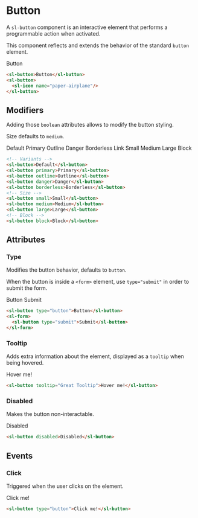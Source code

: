 <script setup>
	import { notify } from '../../api';
	import Preview from '../../components/preview.vue';
</script>

# Button

A `sl-button` component is an interactive element that performs a programmable action when activated.

This component reflects and extends the behavior of the standard `button` element.

<Preview>
  <sl-button>Button</sl-button>
  <sl-button>
    <sl-icon name="paper-airplane"/>
  </sl-button>
</Preview>

``` html
<sl-button>Button</sl-button>
<sl-button>
  <sl-icon name="paper-airplane"/>
</sl-button>
```

## Modifiers

Adding those `boolean` attributes allows to modify the button styling.

Size defaults to `medium`.

<Preview title="Variants">
  <sl-button>Default</sl-button>
  <sl-button primary>Primary</sl-button>
  <sl-button outline>Outline</sl-button>
  <sl-button danger>Danger</sl-button>
  <sl-button borderless>Borderless</sl-button>
  <sl-button link>Link</sl-button>
</Preview>
<Preview title="Sizes">
  <sl-button small>Small</sl-button>
  <sl-button medium>Medium</sl-button>
  <sl-button large>Large</sl-button>
</Preview>
<Preview title="Block">
  <sl-button block>Block</sl-button>
</Preview>

``` html
<!-- Variants -->
<sl-button>Default</sl-button>
<sl-button primary>Primary</sl-button>
<sl-button outline>Outline</sl-button>
<sl-button danger>Danger</sl-button>
<sl-button borderless>Borderless</sl-button>
<!-- Size -->
<sl-button small>Small</sl-button>
<sl-button medium>Medium</sl-button>
<sl-button large>Large</sl-button>
<!-- Block -->
<sl-button block>Block</sl-button>
```

## Attributes

### Type

Modifies the button behavior, defaults to `button`.

When the button is inside a `<form>` element, use `type="submit"` in order to submit the form.

<Preview>
  <sl-button type="button">Button</sl-button>
  <sl-form @submit="notify('submit')">
    <sl-button type="submit">Submit</sl-button>
  </sl-form>
</Preview>

``` html
<sl-button type="button">Button</sl-button>
<sl-form>
  <sl-button type="submit">Submit</sl-button>
</sl-form>
```

### Tooltip

Adds extra information about the element, displayed as a `tooltip` when being hovered.

<Preview>
  <sl-button tooltip="Great Tooltip">Hover me!</sl-button>
</Preview>

``` html
<sl-button tooltip="Great Tooltip">Hover me!</sl-button>
```

### Disabled

Makes the button non-interactable.

<Preview>
  <sl-button disabled @click="notify('disabled')">Disabled</sl-button>
</Preview>

``` html
<sl-button disabled>Disabled</sl-button>
```

## Events

### Click

Triggered when the user clicks on the element.

<Preview>
  <sl-button type="button" @click="notify('click')">Click me!</sl-button>
</Preview>

``` html
<sl-button type="button">Click me!</sl-button>
```
